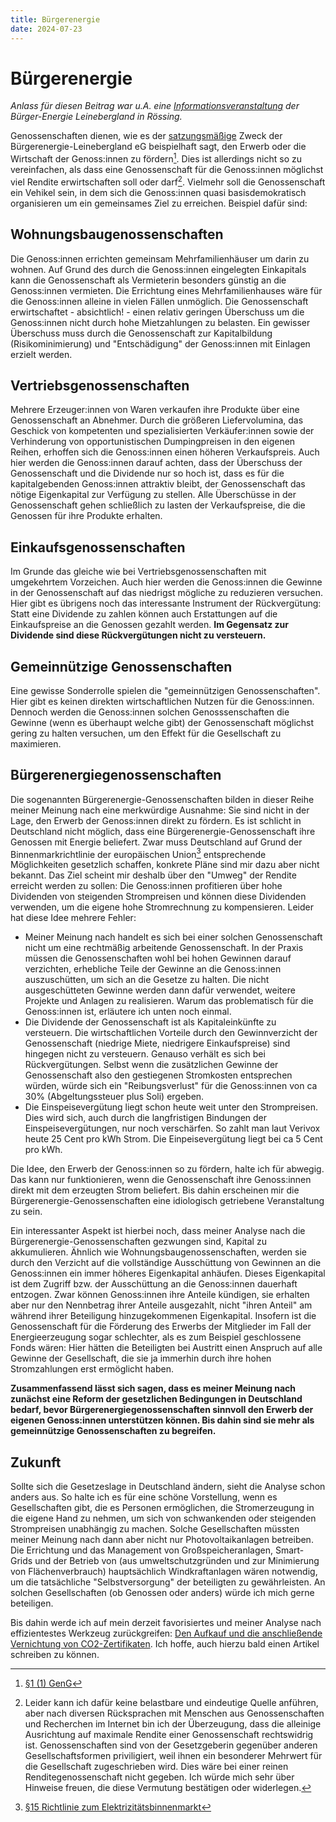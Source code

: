 ```yaml
---
title: Bürgerenergie
date: 2024-07-23
---
```


# Bürgerenergie

_Anlass für diesen Beitrag war u.A. eine
[Informationsveranstaltung](/de/blog/2024-07-23-solarpark-infoveranstaltung) der
Bürger-Energie Leinebergland in Rössing._

Genossenschaften dienen, wie es der
[satzungsmäßige](/assets/SatzungBELeinebergland.pdf) Zweck der
Bürgerenergie-Leinebergland eG beispielhaft sagt, den Erwerb oder die Wirtschaft
der Genoss:innen zu fördern[^1]. Dies ist allerdings nicht so zu vereinfachen,
als dass eine Genossenschaft für die Genoss:innen möglichst viel Rendite
erwirtschaften soll oder darf[^2]. Vielmehr soll die Genossenschaft ein Vehikel
sein, in dem sich die Genoss:innen quasi basisdemokratisch organisieren um ein
gemeinsames Ziel zu erreichen. Beispiel dafür sind:

## Wohnungsbaugenossenschaften

Die Genoss:innen errichten gemeinsam Mehrfamilienhäuser um darin zu wohnen. Auf
Grund des durch die Genoss:innen eingelegten Einkapitals kann die Genossenschaft
als Vermieterin besonders günstig an die Genoss:innen vermieten. Die Errichtung
eines Mehrfamilienhauses wäre für die Genoss:innen alleine in vielen Fällen
unmöglich. Die Genossenschaft erwirtschaftet - absichtlich! - einen relativ
geringen Überschuss um die Genoss:innen nicht durch hohe Mietzahlungen zu
belasten. Ein gewisser Überschuss muss durch die Genossenschaft zur
Kapitalbildung (Risikominimierung) und "Entschädigung" der Genoss:innen mit
Einlagen erzielt werden.

## Vertriebsgenossenschaften

Mehrere Erzeuger:innen von Waren verkaufen ihre Produkte über eine
Genossenschaft an Abnehmer. Durch die größeren Liefervolumina, das Geschick von
kompetenten und spezialisierten Verkäufer:innen sowie der Verhinderung von
opportunistischen Dumpingpreisen in den eigenen Reihen, erhoffen sich die
Genoss:innen einen höheren Verkaufspreis. Auch hier werden die Genoss:innen
darauf achten, dass der Überschuss der Genossenschaft und die Dividende nur so
hoch ist, dass es für die kapitalgebenden Genoss:innen attraktiv bleibt, der
Genossenschaft das nötige Eigenkapital zur Verfügung zu stellen. Alle
Überschüsse in der Genossenschaft gehen schließlich zu lasten der
Verkaufspreise, die die Genossen für ihre Produkte erhalten.

## Einkaufsgenossenschaften

Im Grunde das gleiche wie bei Vertriebsgenossenschaften mit umgekehrtem
Vorzeichen. Auch hier werden die Genoss:innen die Gewinne in der Genossenschaft
auf das niedrigst mögliche zu reduzieren versuchen. Hier gibt es übrigens noch
das interessante Instrument der Rückvergütung: Statt eine Dividende zu zahlen
können auch Erstattungen auf die Einkaufspreise an die Genossen gezahlt werden.
**Im Gegensatz zur Dividende sind diese Rückvergütungen nicht zu versteuern.**

## Gemeinnützige Genossenschaften

Eine gewisse Sonderrolle spielen die "gemeinnützigen Genossenschaften". Hier
gibt es keinen direkten wirtschaftlichen Nutzen für die Genoss:innen. Dennoch
werden die Genoss:innen solchen Genosssenschaften die Gewinne (wenn es überhaupt
welche gibt) der Genossenschaft möglichst gering zu halten versuchen, um den
Effekt für die Gesellschaft zu maximieren.

## Bürgerenergiegenossenschaften

Die sogenannten Bürgerenergie-Genossenschaften bilden in dieser Reihe meiner
Meinung nach eine merkwürdige Ausnahme: Sie sind nicht in der Lage, den Erwerb
der Genoss:innen direkt zu fördern. Es ist schlicht in Deutschland nicht
möglich, dass eine Bürgerenergie-Genossenschaft ihre Genossen mit Energie
beliefert. Zwar muss Deutschland auf Grund der Binnenmarkrichtlinie der
europäischen Union[^3] entsprechende Möglichkeiten gesetzlich schaffen, konkrete
Pläne sind mir dazu aber nicht bekannt. Das Ziel scheint mir deshalb über den
"Umweg" der Rendite erreicht werden zu sollen: Die Genoss:innen profitieren über
hohe Dividenden von steigenden Strompreisen und können diese Dividenden
verwenden, um die eigene hohe Stromrechnung zu kompensieren. Leider hat diese
Idee mehrere Fehler:

- Meiner Meinung nach handelt es sich bei einer solchen Genossenschaft nicht um
  eine rechtmäßig arbeitende Genossenschaft. In der Praxis müssen die
  Genossenschaften wohl bei hohen Gewinnen darauf verzichten, erhebliche Teile
  der Gewinne an die Genoss:innen auszuschütten, um sich an die Gesetze zu
  halten. Die nicht ausgeschütteten Gewinne werden dann dafür verwendet, weitere
  Projekte und Anlagen zu realisieren. Warum das problematisch für die
  Genoss:innen ist, erläutere ich unten noch einmal.
- Die Dividende der Genossenschaft ist als Kapitaleinkünfte zu versteuern. Die
  wirtschaftlichen Vorteile durch den Gewinnverzicht der Genossenschaft
  (niedrige Miete, niedrigere Einkaufspreise) sind hingegen nicht zu versteuern.
  Genauso verhält es sich bei Rückvergütungen. Selbst wenn die zusätzlichen
  Gewinne der Genossenschaft also den gestiegenen Stromkosten entsprechen
  würden, würde sich ein "Reibungsverlust" für die Genoss:innen von ca 30%
  (Abgeltungssteuer plus Soli) ergeben.
- Die Einspeisevergütung liegt schon heute weit unter den Strompreisen. Dies
  wird sich, auch durch die langfristigen Bindungen der Einspeisevergütungen,
  nur noch verschärfen. So zahlt man laut Verivox heute 25 Cent pro kWh Strom.
  Die Einpeisevergütung liegt bei ca 5 Cent pro kWh.

Die Idee, den Erwerb der Genoss:innen so zu fördern, halte ich für abwegig. Das
kann nur funktionieren, wenn die Genossenschaft ihre Genoss:innen direkt mit dem
erzeugten Strom beliefert. Bis dahin erscheinen mir die
Bürgerenergie-Genossenschaften eine idiologisch getriebene Veranstaltung zu
sein.

Ein interessanter Aspekt ist hierbei noch, dass meiner Analyse nach die
Bürgerenergie-Genossenschaften gezwungen sind, Kapital zu akkumulieren. Ähnlich
wie Wohnungsbaugenossenschaften, werden sie durch den Verzicht auf die
vollständige Ausschüttung von Gewinnen an die Genoss:innen ein immer höheres
Eigenkapital anhäufen. Dieses Eigenkapital ist dem Zugriff bzw. der Ausschüttung
an die Genoss:innen dauerhaft entzogen. Zwar können Genoss:innen ihre Anteile
kündigen, sie erhalten aber nur den Nennbetrag ihrer Anteile ausgezahlt, nicht
"ihren Anteil" am während ihrer Beteiligung hinzugekommenen Eigenkapital.
Insofern ist die Genossenschaft für die Förderung des Erwerbs der Mitglieder im
Fall der Energieerzeugung sogar schlechter, als es zum Beispiel geschlossene
Fonds wären: Hier hätten die Beteiligten bei Austritt einen Anspruch auf alle
Gewinne der Gesellschaft, die sie ja immerhin durch ihre hohen Stromzahlungen
erst ermöglicht haben.

**Zusammenfassend lässt sich sagen, dass es meiner Meinung nach zunächst eine
Reform der gesetzlichen Bedingungen in Deutschland bedarf, bevor
Bürgerenergiegenossenschaften sinnvoll den Erwerb der eigenen Genoss:innen
unterstützen können. Bis dahin sind sie mehr als gemeinnützige Genossenschaften
zu begreifen.**

## Zukunft

Sollte sich die Gesetzeslage in Deutschland ändern, sieht die Analyse schon
anders aus. So halte ich es für eine schöne Vorstellung, wenn es Gesellschaften
gibt, die es Personen ermöglichen, die Stromerzeugung in die eigene Hand zu
nehmen, um sich von schwankenden oder steigenden Strompreisen unabhängig zu
machen. Solche Gesellschaften müssten meiner Meinung nach dann aber nicht nur
Photovoltaikanlagen betreiben. Die Errichtung und das Management von
Großspeicheranlagen, Smart-Grids und der Betrieb von (aus umweltschutzgründen
und zur Minimierung von Flächenverbrauch) hauptsächlich Windkraftanlagen wären
notwendig, um die tatsächliche "Selbstversorgung" der beteiligten zu
gewährleisten. An solchen Gesellschaften (ob Genossen oder anders) würde ich
mich gerne beteiligen.

Bis dahin werde ich auf mein derzeit favorisiertes und meiner Analyse nach
effizientestes Werkzeug zurückgreifen:
[Den Aufkauf und die anschließende Vernichtung von CO2-Zertifikaten](https://www.compensators.org/).
Ich hoffe, auch hierzu bald einen Artikel schreiben zu können.

[^1]: [§1 (1) GenG](https://www.gesetze-im-internet.de/geng/__1.html)

[^2]:
    Leider kann ich dafür keine belastbare und eindeutige Quelle anführen, aber
    nach diversen Rücksprachen mit Menschen aus Genossenschaften und Recherchen
    im Internet bin ich der Überzeugung, dass die alleinige Ausrichtung auf
    maximale Rendite einer Genossenschaft rechtswidrig ist. Genossenschaften
    sind von der Gesetzgeberin gegenüber anderen Gesellschaftsformen
    priviligiert, weil ihnen ein besonderer Mehrwert für die Gesellschaft
    zugeschrieben wird. Dies wäre bei einer reinen Renditegenossenschaft nicht
    gegeben. Ich würde mich sehr über Hinweise freuen, die diese Vermutung
    bestätigen oder widerlegen.

[^3]:
    [§15 Richtlinie zum Elektrizitätsbinnenmarkt](/assets/binnenmarkrichtlinie.pdf)
